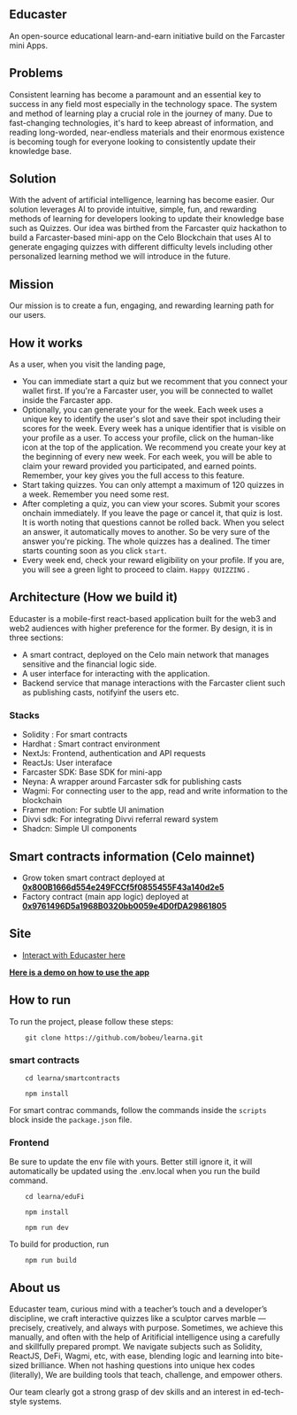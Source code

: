 ## Educaster

An open-source educational learn-and-earn initiative build on the Farcaster mini Apps.

## Problems
Consistent learning has become a paramount and an essential key to success in any field most especially in the technology space. The system and method of learning play a crucial role in the journey of many. Due to fast-changing technologies, it's hard to keep abreast of information, and reading long-worded, near-endless materials and their enormous existence is becoming tough for everyone looking to consistently update their knowledge base.

## Solution
With the advent of artificial intelligence, learning has become easier. Our solution leverages AI to provide intuitive, simple, fun, and rewarding methods of learning for developers looking to update their knowledge base such as Quizzes. Our idea was birthed from the Farcaster quiz hackathon to build a Farcaster-based mini-app on the Celo Blockchain that uses AI to generate engaging quizzes with different difficulty levels including other personalized learning method we will introduce in the future.

## Mission
Our mission is to create a fun, engaging, and rewarding learning path for our users.

## How it works

As a user, when you visit the landing page,
- You can immediate start a quiz but we recomment that you connect your wallet first. If you're a Farcaster user, you will be connected to wallet inside the Farcaster app.
- Optionally, you can generate your for the week. Each week uses a unique key to identify the user's slot and save their spot including their scores for the week. Every week has a unique identifier that is visible on your profile as a user. To access your profile, click on the human-like icon at the top of the application. We recommend you create your key at the beginning of every new week. For each week, you will be able to claim your reward provided you participated, and earned points. Remember, your key gives you the full access to this feature.
- Start taking quizzes. You can only attempt a maximum of 120 quizzes in a week. Remember you need some rest.
- After completing a quiz, you can view your scores. Submit your scores onchain immediately. If you leave the page or cancel it, that quiz is lost. It is worth noting that questions cannot be rolled back. When you select an answer, it automatically moves to another. So be very sure of the answer you're picking. The whole quizzes has a dealined. The timer starts counting soon as you click `start`.
- Every week end, check your reward eligibility on your profile. If you are, you will see a green light to proceed to claim. `Happy QUIZZING` .


## Architecture (How we build it)

Educaster is a mobile-first react-based application built for the web3 and web2 audiences with higher preference for the former. By design, it is in three sections:

- A smart contract, deployed on the Celo main network that manages sensitive and the financial logic side.
- A user interface for interacting with the application.
- Backend service that manage interactions with the Farcaster client such as publishing casts, notifyinf the users etc.

### Stacks
- Solidity : For smart contracts
- Hardhat : Smart contract environment
- NextJs: Frontend, authentication and API requests
- ReactJs: User interaface
- Farcaster SDK: Base SDK for mini-app
- Neyna: A wrapper around Farcaster sdk for publishing casts
- Wagmi: For connecting user to the app, read and write information to the blockchain
- Framer motion: For subtle UI animation
- Divvi sdk: For integrating Divvi referral reward system
- Shadcn: Simple UI components

## Smart contracts information (Celo mainnet)
- Grow token smart contract deployed at __[0x800B1666d554e249FCCf5f0855455F43a140d2e5]()__ 
- Factory contract (main app logic) deployed at __[0x9761496D5a1968B0320bb0059e4D0fDA29861805]()__ 

## Site
- [Interact with Educaster here](https://learna.vercel.app)

__[Here is a demo on how to use the app]()__

## How to run
To run the project, please follow these steps:

```
    git clone https://github.com/bobeu/learna.git
```

### smart contracts

```
    cd learna/smartcontracts
```

```
    npm install
```

For smart contrac commands, follow the commands inside the `scripts` block inside the `package.json` file.

### Frontend
Be sure to update the env file with yours. Better still ignore it, it will automatically be updated using the .env.local when you run the build command. 

```
    cd learna/eduFi
```

```
    npm install
```

```
    npm run dev
```

To build for production, run

```
    npm run build
```

## About us

Educaster team, curious mind with a teacher’s touch and a developer’s discipline, we craft interactive quizzes like a sculptor carves marble — precisely, creatively, and always with purpose. Sometimes, we achieve this manually, and often with the help of Aritificial intelligence using a carefully and skillfully prepared prompt. We navigate subjects such as Solidity, ReactJS, DeFi, Wagmi, etc, with ease, blending logic and learning into bite-sized brilliance. When not hashing questions into unique hex codes (literally), We are building tools that teach, challenge, and empower others.

Our team clearly got a strong grasp of dev skills and an interest in ed-tech-style systems. 
